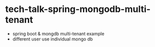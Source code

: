 # tech-talk-spring-mongodb-multi-tenant

- spring boot & mongdb multi-tenant example
- different user use individual mongo db
